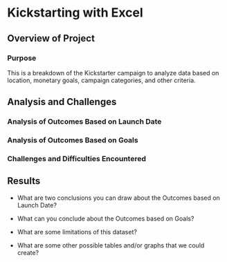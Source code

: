 # Kickstarting with Excel

## Overview of Project

### Purpose
This is a breakdown of the Kickstarter campaign to analyze data based on location, monetary goals, campaign categories, and other criteria.

## Analysis and Challenges

### Analysis of Outcomes Based on Launch Date

### Analysis of Outcomes Based on Goals

### Challenges and Difficulties Encountered

## Results

- What are two conclusions you can draw about the Outcomes based on Launch Date?

- What can you conclude about the Outcomes based on Goals?

- What are some limitations of this dataset?

- What are some other possible tables and/or graphs that we could create?
